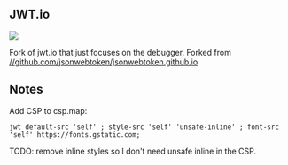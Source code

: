 ## JWT.io

<img src="../media/jwt.jsteelkw.dev.png?raw=true"/>

Fork of jwt.io that just focuses on the debugger. Forked from [//github.com/jsonwebtoken/jsonwebtoken.github.io](//github.com/jsonwebtoken/jsonwebtoken.github.io)

## Notes

Add CSP to csp.map:

```
jwt default-src 'self' ; style-src 'self' 'unsafe-inline' ; font-src 'self' https://fonts.gstatic.com;
```

TODO: remove inline styles so I don't need unsafe inline in the CSP.
